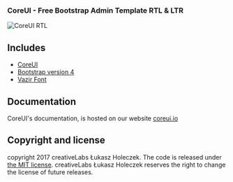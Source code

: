 
### CoreUI - Free Bootstrap Admin Template RTL & LTR 
![CoreUI RTL](https://raw.githubusercontent.com/meysam-jeffrey/coreui-rtl/master/img/screen.png "CoreUI Free Bootstrap Admin Template")


## Includes 


* [CoreUI](http://coreui.io)
* [Bootstrap version 4](https://getbootstrap.com/docs/4.0/getting-started/introduction/)
* [Vazir Font](https://github.com/rastikerdar/vazir-font)



## Documentation

CoreUI's documentation, is hosted on our website [coreui.io](http://coreui.io)

## Copyright and license

copyright 2017 creativeLabs Łukasz Holeczek. The code is released under [the MIT license](https://github.com/mrholek/CoreUI-Free-Bootstrap-Admin-Template/blob/master/LICENSE). creativeLabs Łukasz Holeczek reserves the right to change the license of future releases.


